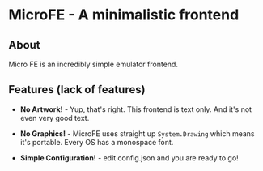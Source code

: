 # MicroFE - A minimalistic frontend

## About

Micro FE is an incredibly simple emulator frontend.

## Features (lack of features)

* **No Artwork!** - Yup, that's right. This frontend is text only. And it's not even very good text.

* **No Graphics!** - MicroFE uses straight up `System.Drawing` which means it's portable. Every OS has a monospace font.

* **Simple Configuration!** - edit config.json and you are ready to go!